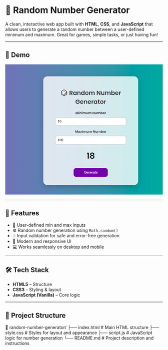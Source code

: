 # 🎲 Random Number Generator

A clean, interactive web app built with **HTML**, **CSS**, and **JavaScript** that allows users to generate a random number between a user-defined minimum and maximum. Great for games, simple tasks, or just having fun!

---

## 📸 Demo

![Random Number Generator Screenshot](image.png)  


---

## 🚀 Features

- 🔢 User-defined min and max inputs
- ⚙️ Random number generation using `Math.random()`
- 💡 Input validation for safe and error-free generation
- 🎨 Modern and responsive UI
- 💻 Works seamlessly on desktop and mobile

---

## 🛠 Tech Stack

- **HTML5** – Structure
- **CSS3** – Styling & layout
- **JavaScript (Vanilla)** – Core logic

---

## 📂 Project Structure

📁 random-number-generator/
├── index.html         # Main HTML structure
├── style.css          # Styles for layout and appearance
├── script.js          # JavaScript logic for number generation
└── README.md          # Project description and instructions

